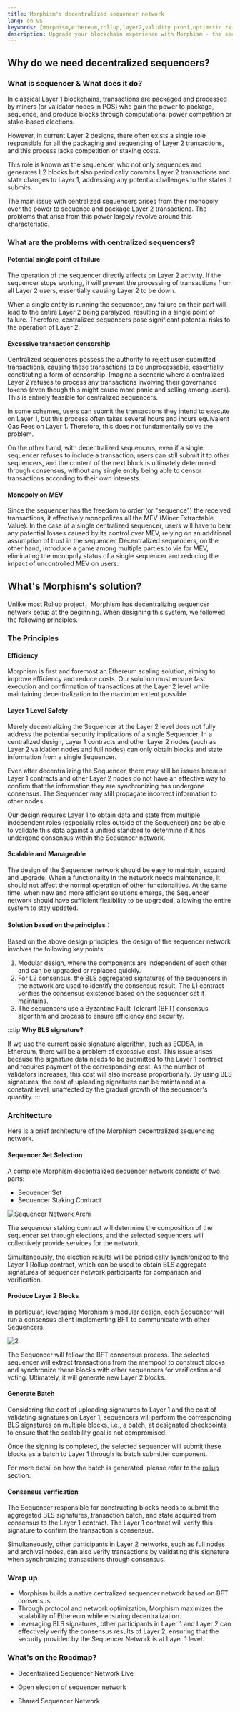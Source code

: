 ```yaml
---
title: Morphism's decentralized sequencer network
lang: en-US
keywords: [morphism,ethereum,rollup,layer2,validity proof,optimstic zk-rollup]
description: Upgrade your blockchain experience with Morphism - the secure decentralized, cost0efficient, and high-performing optimstic zk-rollup solution. Try it now!
---
```


## Why do we need decentralized sequencers?

### What is sequencer & What does it do?

In classical Layer 1 blockchains, transactions are packaged and processed by miners (or validator nodes in POS) who gain the power to package, sequence, and produce blocks through computational power competition or stake-based elections.

However, in current Layer 2 designs, there often exists a single role responsible for all the packaging and sequencing of Layer 2 transactions, and this process lacks competition or staking costs.

This role is known as the sequencer, who not only sequences and generates L2 blocks but also periodically commits Layer 2 transactions and state changes to Layer 1, addressing any potential challenges to the states it submits.

The main issue with centralized sequencers arises from their monopoly over the power to sequence and package Layer 2 transactions. The problems that arise from this power largely revolve around this characteristic.

### What are the problems with centralized sequencers?

#### Potential single point of failure

The operation of the sequencer directly affects on Layer 2 activity. If the sequencer stops working, it will prevent the processing of transactions from all Layer 2 users, essentially causing Layer 2 to be down.

When a single entity is running the sequencer, any failure on their part will lead to the entire Layer 2 being paralyzed, resulting in a single point of failure. Therefore, centralized sequencers pose significant potential risks to the operation of Layer 2. 

#### Excessive transaction censorship

Centralized sequencers possess the authority to reject user-submitted transactions, causing these transactions to be unprocessable, essentially constituting a form of censorship. Imagine a scenario where a centralized Layer 2 refuses to process any transactions involving their governance tokens (even though this might cause more panic and selling among users). This is entirely feasible for centralized sequencers.

In some schemes, users can submit the transactions they intend to execute on Layer 1, but this process often takes several hours and incurs equivalent Gas Fees on Layer 1. Therefore, this does not fundamentally solve the problem.

On the other hand, with decentralized sequencers, even if a single sequencer refuses to include a transaction, users can still submit it to other sequencers, and the content of the next block is ultimately determined through consensus, without any single entity being able to censor transactions according to their own interests. 

#### Monopoly on MEV

Since the sequencer has the freedom to order (or "sequence") the received transactions, it effectively monopolizes all the MEV (Miner Extractable Value). In the case of a single centralized sequencer, users will have to bear any potential losses caused by its control over MEV, relying on an additional assumption of trust in the sequencer.
Decentralized sequencers, on the other hand, introduce a game among multiple parties to vie for MEV, eliminating the monopoly status of a single sequencer and reducing the impact of uncontrolled MEV on users.


## What's Morphism's solution?

Unlike most Rollup project，Morphism has decentralizing sequencer network setup at the beginning. 
When designing this system, we followed the following principles.

### The Principles


#### Efficiency
Morphism is first and foremost an Ethereum scaling solution, aiming to improve efficiency and reduce costs. Our solution must ensure fast execution and confirmation of transactions at the Layer 2 level while maintaining decentralization to the maximum extent possible.

#### Layer 1 Level Safety

Merely decentralizing the Sequencer at the Layer 2 level does not fully address the potential security implications of a single Sequencer. In a centralized design, Layer 1 contracts and other Layer 2 nodes (such as Layer 2 validation nodes and full nodes) can only obtain blocks and state information from a single Sequencer.

Even after decentralizing the Sequencer, there may still be issues because Layer 1 contracts and other Layer 2 nodes do not have an effective way to confirm that the information they are synchronizing has undergone consensus. The Sequencer may still propagate incorrect information to other nodes.

Our design requires Layer 1 to obtain data and state from multiple independent roles (especially roles outside of the Sequencer) and be able to validate this data against a unified standard to determine if it has undergone consensus within the Sequencer network.

#### Scalable and Manageable
  
The design of the Sequencer network should be easy to maintain, expand, and upgrade. When a functionality in the network needs maintenance, it should not affect the normal operation of other functionalities. At the same time, when new and more efficient solutions emerge, the Sequencer network should have sufficient flexibility to be upgraded, allowing the entire system to stay updated.
 
#### Solution based on the principles：
Based on the above design principles, the design of the sequencer network involves the following key points:
1. Modular design, where the components are independent of each other and can be upgraded or replaced quickly.
2.  For L2 consensus, the BLS aggregated signatures of the sequencers in the network are used to identify the consensus result. The L1 contract verifies the consensus existence based on the sequencer set it maintains.
3. The sequencers use a Byzantine Fault Tolerant (BFT) consensus algorithm and process to ensure efficiency and security.

:::tip
**Why BLS signature?** 

If we use the current basic signature algorithm, such as ECDSA, in Ethereum, there will be a problem of excessive cost. This issue arises because the signature data needs to be submitted to the Layer 1 contract and requires payment of the corresponding cost. As the number of validators increases, this cost will also increase proportionally. By using BLS signatures, the cost of uploading signatures can be maintained at a constant level, unaffected by the gradual growth of the sequencer's quantity.
:::



### Architecture

Here is a brief architecture of the Morphism decentralized sequencing network.

#### Sequencer Set Selection

A complete Morphism decentralized sequencer network consists of two parts:

- Sequencer Set
- Sequencer Staking Contract

![Sequencer Network Archi](../../../assets/docs/protocol/Dese/dese1.png)

The sequencer staking contract will determine the composition of the sequencer set through elections, and the selected sequencers will collectively provide services for the network.

Simultaneously, the election results will be periodically synchronized to the Layer 1 Rollup contract, which can be used to obtain BLS aggregate signatures of sequencer network participants for comparison and verification.

#### Produce Layer 2 Blocks
In particular, leveraging Morphism's modular design, each Sequencer will run a consensus client implementing BFT to communicate with other Sequencers.

![2](../../../assets/docs/protocol/Dese/consensusBlock.png)

The Sequencer will follow the BFT consensus process. The selected sequencer will extract transactions from the mempool to construct blocks and synchronize these blocks with other sequencers for verification and voting. Ultimately, it will generate new Layer 2 blocks.

#### Generate Batch

Considering the cost of uploading signatures to Layer 1 and the cost of validating signatures on Layer 1, sequencers will perform the corresponding BLS signatures on multiple blocks, i.e., a batch, at designated checkpoints to ensure that the scalability goal is not compromised.

Once the signing is completed, the selected sequencer will submit these blocks as a batch to Layer 1 through its batch submitter component.

For more detail on how the batch is generated, please refer to the [rollup](../../how-morphism-works/general-protocol-design/1-rollup.md) section.

#### Consensus verification

The Sequencer responsible for constructing blocks needs to submit the aggregated BLS signatures, transaction batch, and state acquired from consensus to the Layer 1 contract. The Layer 1 contract will verify this signature to confirm the transaction's consensus.

Simultaneously, other participants in Layer 2 networks, such as full nodes and archival nodes, can also verify transactions by validating this signature when synchronizing transactions through consensus.

### Wrap up

- Morphism builds a native centralized sequencer network based on BFT consensus.
- Through protocol and network optimization, Morphism maximizes the scalability of Ethereum while ensuring decentralization.
- Leveraging BLS signatures, other participants in Layer 1 and Layer 2 can effectively verify the consensus results of Layer 2, ensuring that the security provided by the Sequencer Network is at Layer 1 level.

### What's on the Roadmap?

- Decentralized Sequencer Network Live

- Open election of sequencer network

- Shared Sequencer Network


